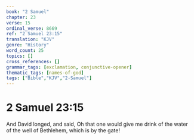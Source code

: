 ```yaml
---
book: "2 Samuel"
chapter: 23
verse: 15
ordinal_verse: 8669
ref: "2 Samuel 23:15"
translation: "KJV"
genre: "History"
word_count: 25
topics: []
cross_references: []
grammar_tags: [exclamation, conjunctive-opener]
thematic_tags: [names-of-god]
tags: ["Bible","KJV","2-Samuel"]
---
```


# 2 Samuel 23:15

And David longed, and said, Oh that one would give me drink of the water of the well of Bethlehem, which is by the gate!
